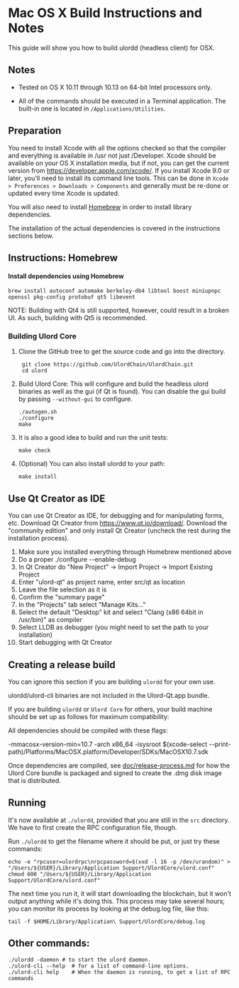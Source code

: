 Mac OS X Build Instructions and Notes
====================================
This guide will show you how to build ulordd (headless client) for OSX.

Notes
-----

* Tested on OS X 10.11 through 10.13 on 64-bit Intel processors only.

* All of the commands should be executed in a Terminal application. The
built-in one is located in `/Applications/Utilities`.

Preparation
-----------

You need to install Xcode with all the options checked so that the compiler
and everything is available in /usr not just /Developer. Xcode should be
available on your OS X installation media, but if not, you can get the
current version from https://developer.apple.com/xcode/. If you install
Xcode 9.0 or later, you'll need to install its command line tools. This can
be done in `Xcode > Preferences > Downloads > Components` and generally must
be re-done or updated every time Xcode is updated.

You will also need to install [Homebrew](http://brew.sh) in order to install library
dependencies.

The installation of the actual dependencies is covered in the instructions
sections below.

Instructions: Homebrew
----------------------

#### Install dependencies using Homebrew

    brew install autoconf automake berkeley-db4 libtool boost miniupnpc openssl pkg-config protobuf qt5 libevent

NOTE: Building with Qt4 is still supported, however, could result in a broken UI. As such, building with Qt5 is recommended.

### Building Ulord Core

1. Clone the GitHub tree to get the source code and go into the directory.

        git clone https://github.com/UlordChain/UlordChain.git
        cd ulord

2.  Build Ulord Core:
    This will configure and build the headless ulord binaries as well as the gui (if Qt is found).
    You can disable the gui build by passing `--without-gui` to configure.

        ./autogen.sh
        ./configure
        make

3.  It is also a good idea to build and run the unit tests:

        make check

4.  (Optional) You can also install ulordd to your path:

        make install

Use Qt Creator as IDE
------------------------
You can use Qt Creator as IDE, for debugging and for manipulating forms, etc.
Download Qt Creator from https://www.qt.io/download/. Download the "community edition" and only install Qt Creator (uncheck the rest during the installation process).

1. Make sure you installed everything through Homebrew mentioned above
2. Do a proper ./configure --enable-debug
3. In Qt Creator do "New Project" -> Import Project -> Import Existing Project
4. Enter "ulord-qt" as project name, enter src/qt as location
5. Leave the file selection as it is
6. Confirm the "summary page"
7. In the "Projects" tab select "Manage Kits..."
8. Select the default "Desktop" kit and select "Clang (x86 64bit in /usr/bin)" as compiler
9. Select LLDB as debugger (you might need to set the path to your installation)
10. Start debugging with Qt Creator

Creating a release build
------------------------
You can ignore this section if you are building `ulordd` for your own use.

ulordd/ulord-cli binaries are not included in the Ulord-Qt.app bundle.

If you are building `ulordd` or `Ulord Core` for others, your build machine should be set up
as follows for maximum compatibility:

All dependencies should be compiled with these flags:

 -mmacosx-version-min=10.7
 -arch x86_64
 -isysroot $(xcode-select --print-path)/Platforms/MacOSX.platform/Developer/SDKs/MacOSX10.7.sdk

Once dependencies are compiled, see [doc/release-process.md](release-process.md) for how the Ulord Core
bundle is packaged and signed to create the .dmg disk image that is distributed.

Running
-------

It's now available at `./ulordd`, provided that you are still in the `src`
directory. We have to first create the RPC configuration file, though.

Run `./ulordd` to get the filename where it should be put, or just try these
commands:

    echo -e "rpcuser=ulordrpc\nrpcpassword=$(xxd -l 16 -p /dev/urandom)" > "/Users/${USER}/Library/Application Support/UlordCore/ulord.conf"
    chmod 600 "/Users/${USER}/Library/Application Support/UlordCore/ulord.conf"

The next time you run it, it will start downloading the blockchain, but it won't
output anything while it's doing this. This process may take several hours;
you can monitor its process by looking at the debug.log file, like this:

    tail -f $HOME/Library/Application\ Support/UlordCore/debug.log

Other commands:
-------

    ./ulordd -daemon # to start the ulord daemon.
    ./ulord-cli --help  # for a list of command-line options.
    ./ulord-cli help    # When the daemon is running, to get a list of RPC commands
